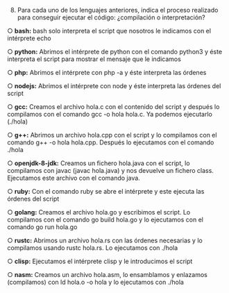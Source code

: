 8. Para cada uno de los lenguajes anteriores, indica el proceso realizado para
conseguir ejecutar el código: ¿compilación o interpretación?

○ **bash:**
bash solo interpreta el script que nosotros le indicamos con el intérprete echo

○ **python:**
Abrimos el intérprete de python con el comando python3 y éste interpreta el script para mostrar el mensaje que le indicamos

○ **php:**
    Abrimos el intérprete con php -a y éste interpreta las órdenes

○ **nodejs:**
    Abrimos el intérprete con node y éste interpreta las órdenes del script

○ **gcc:**
    Creamos el archivo hola.c con el contenido del script y después lo compilamos 	 con el comando gcc  -o  hola  hola.c. Ya podemos ejecutarlo (./hola)

○ **g++:**
Abrimos un archivo hola.cpp con el script y lo compilamos con el comando g++  -o  hola  hola.cpp. Después lo ejecutamos con el comando ./hola
    

○ **openjdk-8-jdk:**
    Creamos un fichero hola.java con el script, lo compilamos con javac (javac hola.java) y nos devuelve un fichero class. Ejecutamos este archivo con el comando java.

○ **ruby:**
    Con el comando ruby se abre el intérprete y este ejecuta las órdenes del script

○ **golang:**
    Creamos el archivo hola.go y escribimos el script. Lo compilamos con el comando go  build  hola.go y lo ejecutamos con el comando go  run  hola.go

○ **rustc:**
    Abrimos un archivo hola.rs con las órdenes necesarias y lo compilamos usando rustc hola.rs. Lo ejecutamos con ./hola

○ **clisp:**
    Ejecutamos el intérprete clisp y le introducimos el script

○ **nasm:**
    Creamos un archivo  hola.asm, lo ensamblamos y enlazamos (compilamos) con ld  hola.o  -o  hola y lo ejecutamos con ./hola

